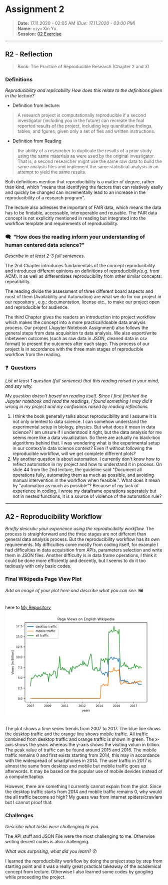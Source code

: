 # Assignment 2
> **Date:** 17.11.2020 - 02:05 AM *(Due: 17.11.2020 - 03:00 PM)*  
> **Name:** `xiyu` Xin Yu.  
> **Session:** [02 Exercise](https://github.com/FUB-HCC/hcds-winter-2020/wiki/02_exercise)   
----

## R2 - Reflection
> Book: The Practice of Reproducible Research (Chapter 2 and 3)

### Definitions
_Reproducibility and replicability_
_How does this relate to the definitions given in the lecture?_

* Definition from lecture:
>A research project is computationally reproducible if a second
investigator (including you in the future) can recreate the fnal
reported results of the project, including key quantitative fndings,
tables, and fgures, given only a set of fles and written instructions.
* Definition from Reading
>the ability of a researcher to duplicate the results of a prior study using the same materials as were used by the original investigator. That is, a second researcher might use the same raw data to build the same analysis files and implement the same statistical analysis in an attempt to yield the same results.

Both definitions mention that reproducibility is a matter of degree, rather than kind, which "means that identifying the factors that can relatively easily and quickly be changed can incrementally lead to an increase in the reproducibility of a research program". 

The lecture also adresses the important of FAIR data, which means the data has to be findable, accessable, interoperable and reusable. The FAIR data concept is not explicitly mentioned in reading but integrated into the workflow template and requirements of reproducibility.


### 🗨️&nbsp; "How does the reading inform your understanding of human centered data science?" 
_Describe in at least 2-3 full sentences._

The 2nd Chapter introduces fundamentals of the concept reproducibility and introduces different opinions on definitions of reproducibility(e.g. from ACM). It as well as differentiates reproducibility from other similar concepts: repeatibility.

The reading divide the assessment of three different board aspects and most of them (Availability and Automation) are what we do for our project in our repository , e.g.: documentation, license etc., to make our project open and reproducible for audience. 

The third Chapter gives the readers an introduction into project workflow which makes the concept into a more practical/doable data analysis process. Our project (Jupyter Notebook Assignment) also follows the general steps from data acquisition to data analysis. We also export/write inbetween outcomes (such as raw data in JSON, cleaned data in csv format) to present the outcomes after each stage. This process of our project is in accordance with the three main stages of reproducible workflow from the reading.

### ❓&nbsp; Questions
_List at least 1 question (full sentence) that this reading raised in your mind, and say why._

_My question doesn't based on reading itself. Since I first finished the Jupyter notebook and read the readings, I found something I may did it wrong in my project and my confusions raised by reading reflections._
1. I think the book generally talks about reproducibility and I assume it is not only oriented to data science. I can somehow understand the experimental setup in biology, physics. But what does it mean in data science? I am unsure if I understood it right, but the data analysis for me seems more like a data visualization. So there are actually no black-box algorithms behind that. I was wondering what is the experimental setup in our context/in data science context? Even if without following the reproducible workflow, will we get complete different plots?
1. My another question is about automation. I currently don't know how to reflect automation in my project and how to understand it in process. On slide 44 from the 2nd lecture, the guideline said "Document all operations fully, automating them as much as possible, and avoiding manual
intervention in the workflow when feasible.". What does it mean by "automation as much as possible"? Because of my lack of experience in coding, I wrote my dataframe operations seperately but not in nested functions, it is a source of violence of the automation rule?

***

## A2 - Reproducibility Workflow
_Briefly describe your experience using the reproducibility workflow._
The process is straighforward and the three stages are not different than general data analysis process. But the reproducibility workflow has its own requirements. 
My difficulties come mostly from coding itself, for example I had difficulties in data acquisition from APIs, parameters selection and write them in JSON files. Another difficulty is in data frame operations, I think it could be done more efficiently and decently, but I seems to do it too tediously with only basic codes.



### Final Wikipedia Page View Plot

_Add an image of your plot here and describe what you can see._ 🖼️ 

<br/> here to [My Repository](https://github.com/yuxin16/A2-hcds-hcc-xiyu)
<br/>![image](https://github.com/FUB-HCC/hcds-winter-2020/blob/main/assignments/A2_ReproducibilityWorkflow/xiyu/Page%20Views%20on%20English%20Wikipedia.png)

<br/> The plot shows a time series trends from 2007 to 2017. 
The blue line shows the desktop traffic and the orange line shows mobile traffic. All traffic combined from desktop traffic and orange traffic is shown in green. The x-axis shows the years whereas the y-axis shows the visiting volum in billion. The peak value of traffic can be found around 2015 and 2016.
The mobile traffic remains 0 and first exists starting from 2014, this may in accordance with the widespread of smartphones in 2014. 
The user traffic in 2017 is almost the same from desktop and mobile but mobile traffic goes up afterwords. It may be based on the popular use of mobile devides instead of a computer/laptop.

However, there are something I currently cannot expain from the plot. Since the desktop traffic starts from 2014 and mobile traffic remains 0, why would the all traffic become so high? My guess was from internet spiders/crawlers but I cannot proof that. 


### Challenges
_Describe what tasks were challenging to you._

The API stuff and JSON File were the most challenging to me. Otherwise writing decent codes is also challenging. 

_What was surprising, what did you learn?_ 😮 

I learned the reproducibility workflow by doing the project step by step from starting point and it was a really great practical takeaway of the academical concept from lecture. Otherwise I also learned some codes by googling while proceeding the project.

